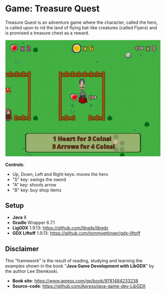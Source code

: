 # Game: Treasure Quest

Treasure Quest is an adventure game where the character, called the hero, is called upon to rid the land of flying bat-like creatures (called Flyers) and is promised a treasure chest as a reward.

![Treasure Quest](treasure-quest-screen.png "Treasure Quest")

**Controls**:
- Up, Down, Left and Right keys: moves the hero 
- "S" key: swings the sword
- "A" key: shoots arrow
- "B" key: buy shop items

## Setup

- **Java** 8
- **Gradle** Wrapper 6.7.1
- **LigGDX** 1.9.13: https://github.com/libgdx/libgdx
- **GDX Liftoff** 1.9.13: https://github.com/tommyettinger/gdx-liftoff

## Disclaimer

This "framework" is the result of reading, studying and learning the examples shown in the book "**Java Game Development with LibGDX**" by the author Lee Stemkoski.

- **Book site**: https://www.apress.com/gp/book/9781484233238
- **Source-code**: https://github.com/Apress/java-game-dev-LibGDX
